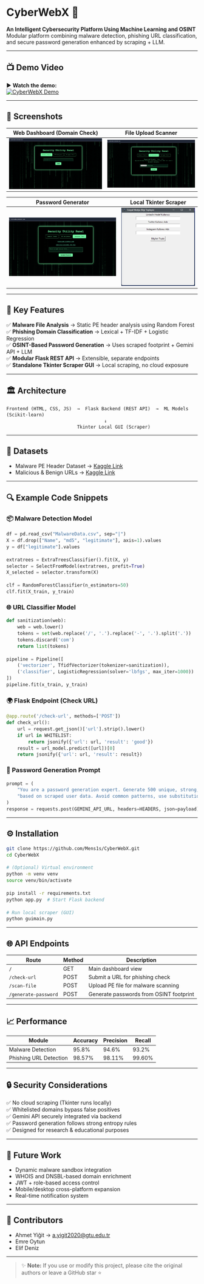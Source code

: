 
# CyberWebX 🚀

**An Intelligent Cybersecurity Platform Using Machine Learning and OSINT**  
Modular platform combining malware detection, phishing URL classification, and secure password generation enhanced by scraping + LLM.


---

## 📺 Demo Video

▶ **Watch the demo:**  
[![CyberWebX Demo](https://img.youtube.com/vi/vsUeiiuE0kg/0.jpg)](https://www.youtube.com/watch?v=vsUeiiuE0kg)

---

## 📸 Screenshots

| Web Dashboard (Domain Check) | File Upload Scanner |
|-----------------------------|---------------------|
| ![Domain Check](https://raw.githubusercontent.com/Mens1s/CyberWebX/refs/heads/main/raw/main/assets/domain_check.png) | ![File Scanner](https://raw.githubusercontent.com/Mens1s/CyberWebX/refs/heads/main/raw/main/assets/file_scan.png) |

| Password Generator | Local Tkinter Scraper |
|--------------------|-----------------------|
| ![Password Generator](https://raw.githubusercontent.com/Mens1s/CyberWebX/refs/heads/main/raw/main/assets/password_generator.png) | ![Tkinter Scraper](https://raw.githubusercontent.com/Mens1s/CyberWebX/refs/heads/main/raw/main/assets/scraper.png) |

---

## 🌟 Key Features

✅ **Malware File Analysis** → Static PE header analysis using Random Forest  
✅ **Phishing Domain Classification** → Lexical + TF-IDF + Logistic Regression  
✅ **OSINT-Based Password Generation** → Uses scraped footprint + Gemini API + LLM  
✅ **Modular Flask REST API** → Extensible, separate endpoints  
✅ **Standalone Tkinter Scraper GUI** → Local scraping, no cloud exposure

---

## 🏛️ Architecture

```
Frontend (HTML, CSS, JS)  →  Flask Backend (REST API)  →  ML Models (Scikit-learn)
                                    ↓
                          Tkinter Local GUI (Scraper)
```

---

## 💾 Datasets

- Malware PE Header Dataset → [Kaggle Link](https://www.kaggle.com/datasets/dscclass/malware)
- Malicious & Benign URLs → [Kaggle Link](https://www.kaggle.com/datasets/samahsadiq/benign-and-malicious-urls)

---

## 🔍 Example Code Snippets

### 📦 Malware Detection Model

```python
df = pd.read_csv("MalwareData.csv", sep="|")
X = df.drop(["Name", "md5", "legitimate"], axis=1).values
y = df["legitimate"].values

extratrees = ExtraTreesClassifier().fit(X, y)
selector = SelectFromModel(extratrees, prefit=True)
X_selected = selector.transform(X)

clf = RandomForestClassifier(n_estimators=50)
clf.fit(X_train, y_train)
```

### 🌐 URL Classifier Model

```python
def sanitization(web):
    web = web.lower()
    tokens = set(web.replace('/', '.').replace('-', '.').split('.'))
    tokens.discard('com')
    return list(tokens)

pipeline = Pipeline([
    ('vectorizer', TfidfVectorizer(tokenizer=sanitization)),
    ('classifier', LogisticRegression(solver='lbfgs', max_iter=1000))
])
pipeline.fit(x_train, y_train)
```

### 🌍 Flask Endpoint (Check URL)

```python
@app.route('/check-url', methods=['POST'])
def check_url():
    url = request.get_json()['url'].strip().lower()
    if url in WHITELIST:
        return jsonify({'url': url, 'result': 'good'})
    result = url_model.predict([url])[0]
    return jsonify({'url': url, 'result': result})
```

### 🔐 Password Generation Prompt

```python
prompt = (
    "You are a password generation expert. Generate 500 unique, strong, and memorable passwords "
    "based on scraped user data. Avoid common patterns, use substitutions, camelCase, symbols."
)
response = requests.post(GEMINI_API_URL, headers=HEADERS, json=payload)
```

---

## ⚙️ Installation

```bash
git clone https://github.com/Mens1s/CyberWebX.git
cd CyberWebX

# (Optional) Virtual environment
python -m venv venv
source venv/bin/activate

pip install -r requirements.txt
python app.py  # Start Flask backend

# Run local scraper (GUI)
python guimain.py
```

---

## 🌐 API Endpoints

| Route                  | Method | Description                                |
|------------------------|--------|------------------------------------------|
| `/`                   | GET    | Main dashboard view                      |
| `/check-url`          | POST   | Submit a URL for phishing check          |
| `/scan-file`          | POST   | Upload PE file for malware scanning      |
| `/generate-password`  | POST   | Generate passwords from OSINT footprint  |

---

## 📈 Performance

| Module                   | Accuracy  | Precision | Recall  |
|--------------------------|-----------|-----------|---------|
| Malware Detection        | 95.8%     | 94.6%     | 93.2%  |
| Phishing URL Detection   | 98.57%    | 98.11%    | 99.60% |

---

## 🔒 Security Considerations

✅ No cloud scraping (Tkinter runs locally)  
✅ Whitelisted domains bypass false positives  
✅ Gemini API securely integrated via backend  
✅ Password generation follows strong entropy rules  
✅ Designed for research & educational purposes

---

## 🔧 Future Work

- Dynamic malware sandbox integration  
- WHOIS and DNSBL-based domain enrichment  
- JWT + role-based access control  
- Mobile/desktop cross-platform expansion  
- Real-time notification system

---

## 👥 Contributors

- Ahmet Yiğit → a.yigit2020@gtu.edu.tr  
- Emre Oytun  
- Elif Deniz

---

> ✨ **Note:** If you use or modify this project, please cite the original authors or leave a GitHub star ⭐
